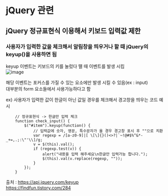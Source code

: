 # jQuery 관련
## jQuery 정규표현식 이용해서 키보드 입력값 제한
### 사용자가 입력한 값을 체크해서 알림창을 띄우거나 할 때 jQuery의 keyup()을 사용하면 됨

keyup 이벤트는 키보드의 키를 눌렀다 뗄 때 이벤트를 발생 시킴 <br>
![image](https://user-images.githubusercontent.com/44331989/142164124-9115efe9-d6a7-4f09-82d7-7a972016232c.png) <br>

해당 이벤트는 포커스를 가질 수 있는 요소에만 발생 시킬 수 있음(ex : input) <br>
대부분의 form 요소들에서 사용가능하다고 함 <br>

ex) 사용자가 입력한 값이 한글이 아닌 값일 경우를 체크해서 경고창을 띄우는 코드 예시
~~~
	// 정규표현식 -> 한글만 입력 체크
	function check_input() {
		$("#item").keyup(function() {
        	// 입력값에 숫자, 영문, 특수문자가 올 경우 경고창 표시 후 ""으로 치환
			var regexp = /[a-z0-9]|[ \[\]{}()<>?|`~!@#$%^&*-_+=,.;:\"'\\]/g;
			v = $(this).val();
			if (regexp.test(v)) {
                alert("내용을 입력 해주세요\n한글만 입력가능 합니다.");
                $(this).val(v.replace(regexp, ""));
            }
		});
	}
~~~

출처 : https://api.jquery.com/keyup <br> https://findfun.tistory.com/284 <br>
